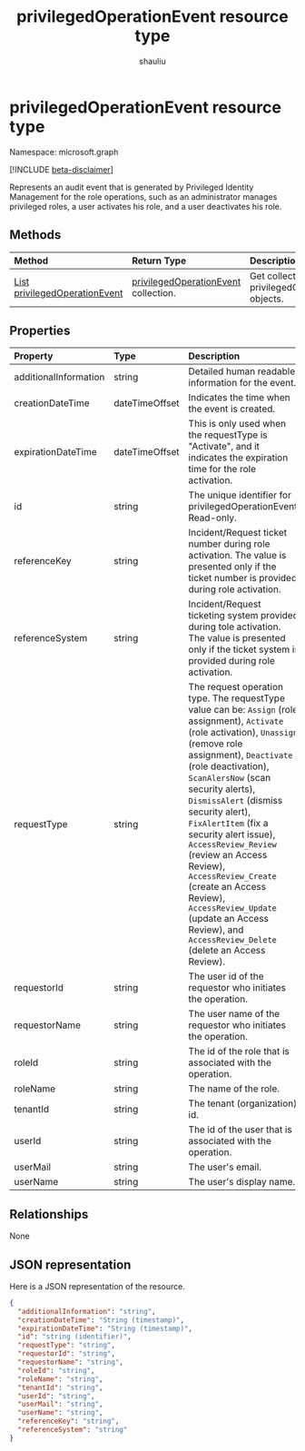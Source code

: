 ﻿---
title: "privilegedOperationEvent resource type"
description: "Represents an audit event that is generated by Privileged Identity Management for the role operations, such as an administrator manages privileged roles, a user activates his role, and a user deactivates his role."
localization_priority: Normal
doc_type: resourcePageType
ms.prod: "microsoft-identity-platform"
author: "shauliu"
---

# privilegedOperationEvent resource type

Namespace: microsoft.graph

[!INCLUDE [beta-disclaimer](../../includes/beta-disclaimer.md)]

Represents an audit event that is generated by Privileged Identity Management for the role operations, such as an administrator manages privileged roles, a user activates his role, and a user deactivates his role.

## Methods

| Method                                                                   | Return Type                                                         | Description                                         |
| :----------------------------------------------------------------------- | :------------------------------------------------------------------ | :-------------------------------------------------- |
| [List privilegedOperationEvent](../api/privilegedoperationevent-list.md) | [privilegedOperationEvent](privilegedoperationevent.md) collection. | Get collection of privilegedOperationEvent objects. |

## Properties

| Property              | Type           | Description                                                                                                                                                                                                                                                                                                                                                                                                                                                                                                                                                                 |
| :-------------------- | :------------- | :-------------------------------------------------------------------------------------------------------------------------------------------------------------------------------------------------------------------------------------------------------------------------------------------------------------------------------------------------------------------------------------------------------------------------------------------------------------------------------------------------------------------------------------------------------------------------- |
| additionalInformation | string         | Detailed human readable information for the event.                                                                                                                                                                                                                                                                                                                                                                                                                                                                                                                          |
| creationDateTime      | dateTimeOffset | Indicates the time when the event is created.                                                                                                                                                                                                                                                                                                                                                                                                                                                                                                                               |
| expirationDateTime    | dateTimeOffset | This is only used when the requestType is "Activate", and it indicates the expiration time for the role activation.                                                                                                                                                                                                                                                                                                                                                                                                                                                         |
| id                    | string         | The unique identifier for privilegedOperationEvent. Read-only.                                                                                                                                                                                                                                                                                                                                                                                                                                                                                                              |
| referenceKey          | string         | Incident/Request ticket number during role activation. The value is presented only if the ticket number is provided during role activation.                                                                                                                                                                                                                                                                                                                                                                                                                                 |
| referenceSystem       | string         | Incident/Request ticketing system provided during tole activation. The value is presented only if the ticket system is provided during role activation.                                                                                                                                                                                                                                                                                                                                                                                                                     |
| requestType           | string         | The request operation type. The requestType value can be: ```Assign``` (role assignment), ```Activate``` (role activation), ```Unassign``` (remove role assignment), ```Deactivate``` (role deactivation), ```ScanAlersNow``` (scan security alerts), ```DismissAlert``` (dismiss security alert), ```FixAlertItem``` (fix a security alert issue), ```AccessReview_Review``` (review an Access Review), ```AccessReview_Create``` (create an Access Review), ```AccessReview_Update``` (update an Access Review), and ```AccessReview_Delete``` (delete an Access Review). |
| requestorId           | string         | The user id of the requestor who initiates the operation.                                                                                                                                                                                                                                                                                                                                                                                                                                                                                                                   |
| requestorName         | string         | The user name of the requestor who initiates the operation.                                                                                                                                                                                                                                                                                                                                                                                                                                                                                                                 |
| roleId                | string         | The id of the role that is associated with the operation.                                                                                                                                                                                                                                                                                                                                                                                                                                                                                                                   |
| roleName              | string         | The name of the role.                                                                                                                                                                                                                                                                                                                                                                                                                                                                                                                                                       |
| tenantId              | string         | The tenant (organization) id.                                                                                                                                                                                                                                                                                                                                                                                                                                                                                                                                               |
| userId                | string         | The id of the user that is associated with the operation.                                                                                                                                                                                                                                                                                                                                                                                                                                                                                                                   |
| userMail              | string         | The user's email.                                                                                                                                                                                                                                                                                                                                                                                                                                                                                                                                                           |
| userName              | string         | The user's display name.                                                                                                                                                                                                                                                                                                                                                                                                                                                                                                                                                    |

## Relationships

None

## JSON representation

Here is a JSON representation of the resource.

<!-- {
  "blockType": "resource",
  "optionalProperties": [

  ],
  "@odata.type": "microsoft.graph.privilegedOperationEvent"
}-->

```json
{
  "additionalInformation": "string",
  "creationDateTime": "String (timestamp)",
  "expirationDateTime": "String (timestamp)",
  "id": "string (identifier)",
  "requestType": "string",
  "requestorId": "string",
  "requestorName": "string",
  "roleId": "string",
  "roleName": "string",
  "tenantId": "string",
  "userId": "string",
  "userMail": "string",
  "userName": "string",
  "referenceKey": "string",
  "referenceSystem": "string"
}

```

<!-- uuid: 8fcb5dbc-d5aa-4681-8e31-b001d5168d79
2015-10-25 14:57:30 UTC -->

<!--
{
  "type": "#page.annotation",
  "description": "privilegedOperationEvent resource",
  "keywords": "",
  "section": "documentation",
  "tocPath": "",
  "suppressions": []
}
-->
